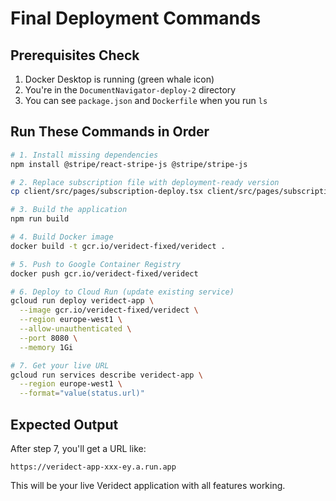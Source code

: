 # Final Deployment Commands

## Prerequisites Check
1. Docker Desktop is running (green whale icon)
2. You're in the `DocumentNavigator-deploy-2` directory
3. You can see `package.json` and `Dockerfile` when you run `ls`

## Run These Commands in Order

```bash
# 1. Install missing dependencies
npm install @stripe/react-stripe-js @stripe/stripe-js

# 2. Replace subscription file with deployment-ready version
cp client/src/pages/subscription-deploy.tsx client/src/pages/subscription.tsx

# 3. Build the application
npm run build

# 4. Build Docker image
docker build -t gcr.io/veridect-fixed/veridect .

# 5. Push to Google Container Registry
docker push gcr.io/veridect-fixed/veridect

# 6. Deploy to Cloud Run (update existing service)
gcloud run deploy veridect-app \
  --image gcr.io/veridect-fixed/veridect \
  --region europe-west1 \
  --allow-unauthenticated \
  --port 8080 \
  --memory 1Gi

# 7. Get your live URL
gcloud run services describe veridect-app \
  --region europe-west1 \
  --format="value(status.url)"
```

## Expected Output
After step 7, you'll get a URL like:
```
https://veridect-app-xxx-ey.a.run.app
```

This will be your live Veridect application with all features working.